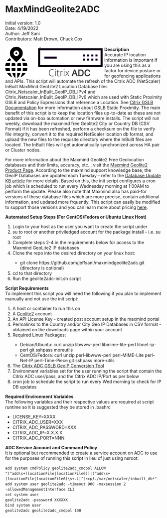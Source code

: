 # MaxMindGeolite2ADC

Initial version: 1.0</br>
Date: 4/19/2022</br>
Author: Jeff Sani</br>
Contributors: Matt Drown, Chuck Cox</br>
</br>
<a href="https://www.flaticon.com/free-icons/ip" title="IP icons"><img src="ip.png" width="100" height="100" style="float:left"><img src="ip2adc.png" style="float:left"></a><strong>Description</strong></br>
Accurate IP location information is important if you are using this as a factor for device posture or for geofencing applications and APIs.  This script will automate the refresh of the Citrix ADC (NetScaler) InBuilt MaxMind GeoLite2 Location Database files Citrix_Netscaler_InBuilt_GeoIP_DB_IPv4 and Citrix_Netscaler_InBuilt_GeoIP_DB_IPv6 which are used with Static Proximity GSLB and Policy Expressions that reference a Location.  See <a href="https://docs.citrix.com/en-us/citrix-adc/current-release/global-server-load-balancing/configuring-static-proximity.html">Citrix GSLB Documentation</a> for more information about GSLB Static Proximity.  The main benefit of this script is to keep the location files up-to-date as these are not updated via on-box automation or new firmware installs.  The script will run weekly, download the maxmind free Geolite2 City or Country DB (CSV Format) if it has been refreshed, perform a checksum on the file to verify file integrity, convert it to the required NetScaler location db format, and upload the new files to the requisite directory where the InBuilt files are located. The InBuilt files will get automatically synchronized across HA pair or Cluster nodes.

For more information about the Maxmind Geolite2 Free Geolocation databases and their limits, accuracy, etc... visit the <a href="https://dev.maxmind.com/geoip/geolite2-free-geolocation-data?lang=en">Maxmind Geolite2 Product Page</a>. According to the maxmind support knowledge base, the GeoIP Databases are updated each Tuesday - refer to the <a href="https://support.maxmind.com/hc/en-us/articles/4408216129947-Download-and-Update-Databases">Database Update KB article</a> for more details.  Based on this, the init script configures a cron job which is scheduled to run every Wednesday morning at 1:00AM to perform the update.  Please also note that Maxmind also has paid-for versions of these database files which are more precise, contain additional information, and updated more frquently.  This script can easily be modified to support those versions and you can learn more about pricing <a href="https://www.maxmind.com/en/solutions/geoip2-enterprise-product-suite/enterprise-database">here</a>.

<strong>Automated Setup Steps (For CentOS/Fedora or Ubuntu Linux Host)</strong></br>
<ol type="1">
   <li>Login to your host as the user you want to create the script under</li>
   <li>su to root or another priviledged account for the package install - i.e. su root
   <li>Complete steps 2-4 in the requirements below for access to the Maxmind GeoLite2 IP databases</li>
   <li>Clone the repo into the desired directory on your linux host:</li>
      <ul><li>git clone https://github.com/jeffsani/maxmindgeolite2adc.git <directory> (directory is optional)</li></ul>
   <li>cd to that directory</li>
   <li>Run the geolite2adc-init.sh script</li>
</ol>
 
<strong>Script Requirements</strong></br>
To implement this script you will need the following if you plan to implement manually and not use the init script:
<ol type="1">
   <li>A host or container to run this on</li>
   <li>A <a href="https://www.maxmind.com/en/geolite2/signup?lang=en">Geolite2</a> account</li>
   <li>An API License Key - created post account setup in the maxmind portal</li>
   <li>Permalinks to the Country and/or City Geo IP Databases in CSV format - obtained on the downloads page within your account</li>
   <li>Required Linux Packages:</li>
       <ul>
          <li>Debian/Ubuntu: curl unzip libwww-perl libmime-lite-perl libnet-ip-perl git sshpass moreutils</li>
          <li>CentOS/Fedora: curl unzip perl-libwww-perl perl-MIME-Lite perl-Net-IP perl-Time-Piece git sshpass more-utils</li>
       </ul>
   <li>The <a href ="https://github.com/citrix/MaxMind-GeoIP-Database-Conversion-Citrix-ADC-Format">Citrix ADC GSLB GeoIP Conversion Tool</a></li>
   <li>Environment variables set for the user running the script that contain the Citrix ADC user/pass, and the Citrix ADC IP/Port as per below</li>
   <li>cron job to schedule the script to run every Wed morning to check for IP DB updates</li>
</ol>

<strong>Required Environment Variables</strong></br>
The following variables and their respective values are required at script runtime so it is suggested they be stored in .bashrc
<ul>
   <li>LICENSE_KEY=XXXX
   <li>CITRIX_ADC_USER=XXX
   <li>CITRIX_ADC_PASSWORD=XXX
   <li>CITRIX_ADC_IP=X.X.X.X
   <li>CITRIX_ADC_PORT=NNN
</ul>

<strong>ADC Service Account and Command Policy</strong></br>
It is optional but recommended to create a service account on ADC to use for the purposes of running this script in lieu of just using nsroot:  

<code>add system cmdPolicy geolite2adc_cmdpol ALLOW "(^add\\s+(locationFile|locationFile6))|(^add\\s+(locationFile|locationFile6)\\s+.*)|^(scp).*/var/netscaler/inbuilt_db*"</code></br>
<code>add system user geolite2adc -timeout 900 -maxsession 2 -allowedManagementInterface CLI</code></br>
<code>set system user geolite2adc -password XXXXXX</code></br>
<code>bind system user geolite2adc geolite2adc_cmdpol 100</code>
